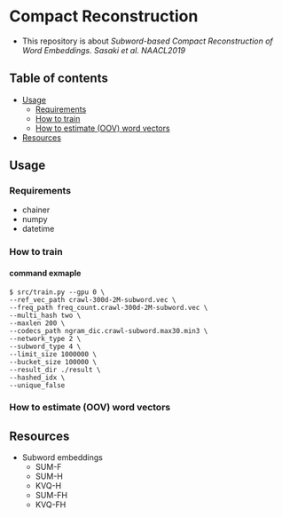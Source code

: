 # Compact Reconstruction
- This repository is about *Subword-based Compact Reconstruction of Word Embeddings. Sasaki et al. NAACL2019*

## Table of contents
  - [Usage](#usage)
    - [Requirements](#requirements)
    - [How to train](#how-to-train)
    - [How to estimate (OOV) word vectors](#how-to-estimate-oov-word-vectors)    
  - [Resources](#resources)


## Usage

### Requirements
- chainer
- numpy
- datetime

### How to train

#### command exmaple
```
$ src/train.py --gpu 0 \
--ref_vec_path crawl-300d-2M-subword.vec \
--freq_path freq_count.crawl-300d-2M-subword.vec \
--multi_hash two \
--maxlen 200 \
--codecs_path ngram_dic.crawl-subword.max30.min3 \
--network_type 2 \
--subword_type 4 \
--limit_size 1000000 \
--bucket_size 100000 \
--result_dir ./result \
--hashed_idx \
--unique_false
```

### How to estimate (OOV) word vectors

## Resources
- Subword embeddings
  - SUM-F
  - SUM-H
  - KVQ-H
  - SUM-FH
  - KVQ-FH
  

